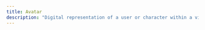 ```yaml
---
title: Avatar
description: "Digital representation of a user or character within a virtual environment, allowing for interaction and identification within digital narratives or online spaces"
---
```

